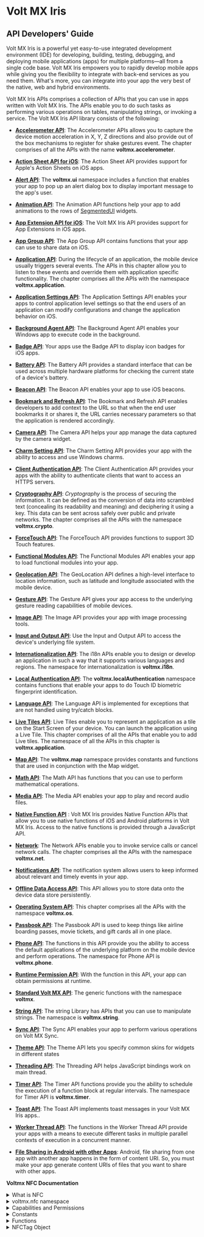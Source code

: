                      

# Volt MX Iris

## API Developers' Guide

Volt MX  Iris is a powerful yet easy-to-use integrated development environment (IDE) for developing, building, testing, debugging, and deploying mobile applications (apps) for multiple platforms—all from a single code base. Volt MX Iris empowers you to rapidly develop mobile apps while giving you the flexibility to integrate with back-end services as you need them. What's more, you can integrate into your app the very best of the native, web and hybrid environments.

Volt MX  Iris APIs comprises a collection of APIs that you can use in apps written with Volt MX Iris. The APIs enable you to do such tasks as performing various operations on tables, manipulating strings, or invoking a service. The Volt MX Iris API library consists of the following:

*   **[Accelerometer API](accelereometer_apis.md)**: The Accelerometer APIs allows you to capture the device motion acceleration in X, Y, Z directions and also provide out of the box mechanisms to register for shake gestures event. The chapter comprises of all the APIs with the name **voltmx.accelerometer**.
*   **[Action Sheet API for iOS](actionsheet_api.md)**: The Action Sheet API provides support for Apple's Action Sheets on iOS apps.
*   **[Alert API](alert_api.md)**: The **voltmx.ui** namespace includes a function that enables your app to pop up an alert dialog box to display important message to the app's user.
*   **[Animation API](animationapi.md)**: The Animation API functions help your app to add animations to the rows of [SegmentedUI](../../../Iris/iris_widget_prog_guide/Content/Overview.md) widgets.
*   **[App Extension API for iOS](app-extension-ios.md)**: The Volt MX Iris API provides support for App Extensions in iOS apps.
    
*   **[App Group API](sharedappgroupcontainerapi.md)**: The App Group API contains functions that your app can use to share data on iOS.
*   **[Application API](application_api.md)**: During the lifecycle of an application, the mobile device usually triggers several events. The APIs in this chapter allow you to listen to these events and override them with application specific functionality. The chapter comprises all the APIs with the namespace **voltmx.application**.
*   **[Application Settings API](application_settings.md)**: The Application Settings API enables your apps to control application level settings so that the end users of an application can modify configurations and change the application behavior on iOS.
*   **[Background Agent API](backgroundagent_api.md)**: The Background Agent API enables your Windows app to execute code in the background.
    
*   **[Badge API](badge.md)**: Your apps use the Badge API to display icon badges for iOS apps.
*   **[Battery API](battery_api.md)**: The Battery API provides a standard interface that can be used across multiple hardware platforms for checking the current state of a device's battery.
*   **[Beacon API](beaconffi.md)**: The Beacon API enables your app to use iOS beacons.
*   **[Bookmark and Refresh API](bookmark_refresh_apis.md)**: The Bookmark and Refresh API enables developers to add context to the URL so that when the end user bookmarks it or shares it, the URL carries necessary parameters so that the application is rendered accordingly.
*   **[Camera API](camera.md)**: The Camera API helps your app manage the data captured by the camera widget.
*   **[Charm Setting API](charms.md)**: The Charm Setting API provides your app with the ability to access and use Windows charms.
*   **[Client Authentication API](client-authentication.md)**: The Client Authentication API provides your apps with the ability to authenticate clients that want to access an HTTPS servers.
    
*   **[Cryptography API](cryptography.md)**: _Cryptography_ is the process of securing the information. It can be defined as the conversion of data into scrambled text (concealing its readability and meaning) and deciphering it using a key. This data can be sent across safely over public and private networks. The chapter comprises all the APIs with the namespace **voltmx.crypto**.
*   **[ForceTouch API](forcetouch_api.md)**: The ForceTouch API provides functions to support 3D Touch features.
*   **[Functional Modules API](modules.md)**: The Functional Modules API enables your app to load functional modules into your app.
*   **[Geolocation API](geolocation_api_watchposition.md)**: The GeoLocation API defines a high-level interface to location information, such as latitude and longitude associated with the mobile device.
*   **[Gesture API](gestures.md)**: The Gesture API gives your app access to the underlying gesture reading capabilities of mobile devices.
*   **[Image API](imageapi.md)**: The Image API provides your app with image processing tools.
*   **[Input and Output API](inputoutput_api.md)**: Use the Input and Output API to access the device's underlying file system.
*   **[Internationalization API](internationalization.md)**: The i18n APIs enable you to design or develop an application in such a way that it supports various languages and regions. The namespace for internationalization is **voltmx.i18n**.
*   **[Local Authentication API](touch_id.md)**: The **voltmx.localAuthentication** namespace contains functions that enable your apps to do Touch ID biometric fingerprint identification.
*   **[Language API](language_apis.md)**: The Language API is implemented for exceptions that are not handled using try/catch blocks.
*   **[Live Tiles API](live_tiles.md)**: Live Tiles enable you to represent an application as a tile on the Start Screen of your device. You can launch the application using a Live Tile. This chapter comprises of all the APIs that enable you to add Live tiles. The namespace of all the APIs in this chapter is **voltmx.application**.
*   **[Map API](mapapi.md)**: The **voltmx.map** namespace provides constants and functions that are used in conjunction with the Map widget.
*   **[Math API](math_library.md)**: The Math API has functions that you can use to perform mathematical operations.
*   **[Media API](media_api.md)**: The Media API enables your app to play and record audio files.
*   **[Native Function API](../../../Iris/iris_nf_api_dev_guide/content/native_function_api_developers__guide.md)** : Volt MX Iris provides Native Function APIs that allow you to use native functions of iOS and Android platforms in Volt MX Iris. Access to the native functions is provided through a JavaScript API.
*   **[Network](network_apis.md)**: The Network APIs enable you to invoke service calls or cancel network calls. The chapter comprises all the APIs with the namespace **voltmx.net**.
*   **[Notifications API](notifications.md)**: The notification system allows users to keep informed about relevant and timely events in your app.
*   **[Offline Data Access API](data_store_library.md)**: This API allows you to store data onto the device data store persistently.
*   **[Operating System API](operating_system.md)**: This chapter comprises all the APIs with the namespace **voltmx.os**.
*   **[Passbook API](passbook.md)**: The Passbook API is used to keep things like airline boarding passes, movie tickets, and gift cards all in one place.
*   **[Phone API](phone.md)**: The functions in this API provide you the ability to access the default applications of the underlying platform on the mobile device and perform operations. The namespace for Phone API is **voltmx.phone**.
*   **[Runtime Permission API](runtime_permissions.md)**: With the function in this API, your app can obtain permissions at runtime.
*   **[Standard Volt MX API](generic_apis.md)**: The generic functions with the namespace **voltmx**.
*   **[String API](string.md)**: The string Library has APIs that you can use to manipulate strings. The namespace is **voltmx.string**.
*   **[Sync API](sync_apis.md)**: The Sync API enables your app to perform various operations on Volt MX Sync.
*   **[Theme API](themes.md)**: The Theme API lets you specify common skins for widgets in different states
*   **[Threading API](threading_apis.md)**: The Threading API helps JavaScript bindings work on main thread.
*   **[Timer API](timer.md)**: The Timer API functions provide you the ability to schedule the execution of a function block at regular intervals. The namespace for Timer API is **voltmx.timer**.
*   **[Toast API](toast_api.md)**: The Toast API implements toast messages in your Volt MX Iris apps..
*   **[Worker Thread API](worker_apis.md)**: The functions in the Worker Thread API provide your apps with a means to execute different tasks in multiple parallel contexts of execution in a concurrent manner.
*   **[File Sharing in Android with other Apps](sharefilesandroid.md)**: Android, file sharing from one app with another app happens in the form of content URI. So, you must make your app generate content URIs of files that you want to share with other apps.

**Voltmx NFC Documentation**

<details close markdown="block"><summary>What is NFC</summary>
Near Field Communication (NFC) is a set of short-range wireless technologies, typically requiring a distance of 4 cm or less to initiate a connection. NFC lets you share small payloads of data between the device and NFC tag.

For more information about the NFC specification please visit the official NFC forum link below.

click [here](https://gototags.com/companies/nfc-forum)

</details>

<details close markdown="block"><summary>voltmx.nfc namespace</summary>

Voltmx.nfc namespace provides a high-level interface to make the communication between NDEF capable NFC tags and the device.

NDEF is a standardized data format specification by the [NFC Forum](https://gototags.com/companies/nfc-forum) which is used to describe how a set of records to be encoded onto an NFC tag.

The voltmx NFC API's enables your application to write and read the data from NFC tag by scanning the tag with Android or iOS powered devices.

Currently, the below well-known types are supported for reading and writing the data from/to NFC tags on both Android and iOS.

* TEXT
* URI
* MIME_MEDIA
</details>

<details close markdown="block"><summary>Capabilities and Permissions</summary>
  
The following configuration needs to be set up for IRIS application to use NFC Tag API’s.<br>
<b>IOS</b>

IOS Requires Near Field Communication Tag Reader Session Formats Entitlement, find [here](https://opensource.hcltechsw.com/volt-mx-docs/95/docs/documentation/Iris/iris_user_guide/Content/Adding_iOS_app_Capabilities.html) how we can add iOS capabilities. For more info check apple documents [here](https://developer.apple.com/documentation/bundleresources/entitlements/com_apple_developer_nfc_readersession_formats?language=objc). Add below configuration to enable NFC for your iris project:

`"com.apple.developer.nfc.readersession.formats": ["TAG"]`

IOS also needs usage description in info.plist. Add the description with key NFCReaderUsageDescription.

<b>Android</b>

<b>To enable the NFC function for Android below permission must be added through Iris</b><br>
`<uses-permission android:name="android.permission.NFC"/>`

>**Note:** If this permission is not added, NFC functionality for Android will not be enabled.

Depending on the application functionality, you may need to configure the intent filters if your application must listen to any data scanned from the NFC tag.

Detailed description related to Android manifest configuration is available [here]()

You can also check the official Android link for NFC [here](https://developer.android.com/develop/connectivity/nfc/nfc#manifest).

</details>

<details close markdown="block"><summary>Constants</summary>

The voltmx.nfc namespace provides the below data type constants and error constants.

**Data Types constants**

Below are the constants to identify the type of data in the NFC tag.

| Data Type | Description |
| --- | --- |
| voltmx.nfc.DATATYPE_TEXT | Constant for the data MIME text/plain type.|
| voltmx.nfc.DATATYPE_URI | Constant for the data of type URI.|
| voltmx.nfc.DATATYPE_MEDIA| Constant for the data of type Mime Media.|
| voltmx.nfc.DATATYPE_UNKNOWN| Constant for the unrecognized data. The data type which is not supported will be mapped to this constant.|

**Error Constants**

| Error | Description |
| --- | --- |
| voltmx.nfc.ERROR_TIMEOUT | This error will be thrown in error callback of scanTag Api when the no tag has been detected within the timeout.|
| voltmx.nfc.ERROR_USER_CANCELLED| Error constant to indicate that user has cancelled the current scan. This will be thrown in error callback during the call to scanTag API.|
| voltmx.nfc.ERROR_TERMINATED | Error constant to indicate that the read or write operation has been terminated due to the disconnection of the current NFC tag.|
| voltmx.nfc.ERROR_UNSUPPORTED_TAG | Error constant to indicate that the tag type is not supported.|
| voltmx.nfc.ERROR_NO_TAG | Error constant to indicate that the tag is not present for read or write operation.|
| voltmx.nfc.ERROR_READ_ONLY_TAG| Error constant to indicate that the current tag is read-only tag while performing the write operation on tag and data cannot be written to the tag.|
| voltmx.nfc.ERROR_TAG_CAPACITY_EXCEEDED| Error constant to indicate that the data cannot be written to the tag because the data size is more than the tag size limit.|
| voltmx.nfc.ERROR_DATA_TYPE_NOT_SUPPORTED| Error constant to indicate that the data attempted to write in the tag is not supported.|
| voltmx.nfc.ERROR_UNKNOWN| Unknown error during the scan, read or write operation.|

</details>

<details close markdown="block"><summary>Functions</summary>

**voltmx.os.hasNFCSupport**

This Api is the part of voltmx.os namespace and used to check if the NFC is supported on the device or not. This Api is useful for checking the NFC support before scanning any tag.

<b>Syntax</b>

voltmx.os.hasNFCSupport()

<b>Input Parameters</b>

None

<b>Example</b>

```
function startScan() {

if(voltmx.os.hasNFCSupport()) { // check if the device has NFC support, then only call the other NFC Api.

//call NFC API's

} else {

alert ("This device doesn't support NFC feature");

}

}
```

Platform Availability

Android, iOS

**voltmx.nfc namespace functions**

| Function | Description |
| --- | --- |
| voltmx.nfc.scanTag | Starts the scan session for nearby NFC tags. |
| voltmx.nfc.stopScan | Stops the current NFC tag scanning session. |
| voltmx.nfc.updateUI| Updates the UI (User Interface) while scan session is in progress. |

**1. voltmx.nfc.scanTag**

Starts the scan session for nearby NFC tags.

**Syntax:**

voltmx.nfc.scanTag(config, successcallback, errorcallback);

**Input Parameters:**

config [Object] - Mandatory

Using the config parameter, the user can customize the behavior of the nfc tag scan. It is an object that has the following key-value pairs:

| Function | Description |
| --- | --- |
|  scanContinuously`[Boolean]`(Optional)| Configure the behavior of scan should continuous or should be stopped after 1st tag identified. Th default value is true. |
|  message `[String]`(Optional) | Configure UI message text. Applicable for iOS only. The default value is empty |
|  scanTimeout`[number]`(Optional)| Configure scan timeout in milli seconds. The default timeout is 60 seconds. Configuring scan timeout applicable for Android only |

<b>successcallback [Function] - Mandatory</b>

The successcallback function specifies the callback function that must be executed when the API call is successful. The signature of the callback function is successcallback(tagsArray) where, tagsArray is an array of NFCTag object.

**errorcallback [Function] - Mandatory**

The errorcallback function specifies the callback function that must be executed when the API call fails. The callback function has the following signature:

errorcallback(readerror)- readerror is an object that has the following key-value pairs:

| key| Description |
| --- | --- |
|  errorCode [Number]| error code. All error code defined here.|
|  errorMessage [String] | error message.|

<b>Return Values</b>

None.

Remarks

IOS shows UI.

<b>Example:</b>

```
function scanNFCTags() {

var config = {scanContinuously : false, message : "Hold your device near an NFC tag."};

if (voltmx.os.hasNFCSupport()) {

var errorCallback = function(error){

if(error.errorCode === voltmx.nfc.ERROR_TIMEOUT){

alert("Tag scan session timeout.");

}

};

var success = function(tags){

if(tags!=undefined && tags.length>0){

voltmx.nfc.updateUI({"message": tags.length+" tag(s) found."});

alert(tags.length+" tag(s) found.”);

voltmx.nfc.stopScan();

}

};

voltmx.nfc.scanTag(config, success, errorCallback);

} else {

alert("NFC Support is not available in this device");

}

}

```

<b>Platform Availability</b>

Android, iOS

## stopScan

Stops the current running NFC scan session.

<b>Syntax:</b>

voltmx.nfc.stopScan();

<b>Input Parameters:</b>

 None.

<b>Return Values</b>

None.

<b>Remarks</b>

None.

<b>Example:</b>

```
function scanNFCTags() {

var config={scanContinuously: false, message: "Hold your device near an NFC tag."};

if (voltmx.os.hasNFCSupport()) {

var errorCallback = function(error){

if(error.errorCode === voltmx.nfc.ERROR_TIMEOUT){

alert("Tag scan session timeout.");

}

};

var success = function(tags){

if(tags!=undefined && tags.length>0){

voltmx.nfc.updateUI({"message": tags.length+" tag(s) found."});

alert(tags.length+" tag(s) found.”);

voltmx.nfc.stopScan();

}

};

voltmx.nfc.scanTag(config, success, errorCallback);

} else {

alert("NFC Support is not available in this device");

}

}

```

**Platform Availability**

Android, iOS

**3. updateUI**

Update the UI during the NFC scan, reading/writing data, and finishing the scan session.

<b>Syntax:</b>

voltmx.nfc.updateUI(config);

<b>Input Parameters:</b>

<b>config [Object] - Optional</b>

The config object specifies what information should be updated on the UI. The config object contains certain key-value pairs.

config \[Object\] - Config object that has the following key-value pai

| key| Description |
| --- | --- |
|  message `[String]`(Optional)| Configure UI message text. Applicable for iOS only|

<b>Return Values</b>

None.

<b>Remarks</b>

Android does not have any UI effect by calling this API.

<b>Example:</b>

```
function readData() {

var config = {scanContinuously : false, message : "Hold your device near an NFC tag."};

if (voltmx.os.hasNFCSupport()) {

var scanFailureCallback = function(error){

if(error.errorCode === voltmx.nfc.ERROR_NO_TAG){

alert("Tag no longer nearby to read.");

}

};

var success = function(tags){

if(tags!=undefined && tags.length>0){

if(tags.length==1){

var readSuccessCallback = function(tagData){

var result = JSON.stringify(data);

voltmx.nfc.updateUI({"message": "Tag read success."});

voltmx.nfc.stopScan();

alert(result);

};

tags[0].readData(readSuccessCallback, scanFailureCallback)

}

else {

voltmx.nfc.updateUI({"message": "More than 1 tags found. Please present only 1 tag."});

}

}

};

voltmx.nfc.scanTag(config, success, scanFailureCallback);

} else {

alert("NFC Support is not available in this device");

}

}

```

<b>Platform Availability</b>

iOS

</details>

<details close markdown="block"><summary>NFCTag Object</summary>

The nfcTag object is part of the NFC API, and it represents an NFC Tag. Using a nfcTag object, your app can read and write the from/to the NFC tag. It consists of the following API elements.

* Methods 

**Overview**

Use the voltmx.nfc.scanTag API to get a nfcTag object. Once you get a nfcTag object, it can call the NFC tag object methods to read data, write data, or write application record of the NFC tag.

**NFCTag Methods**

The NFCTag Object consists of the following methods.

**1. readData**

Reads the data records of an NFC Tag.

<b>Syntax:</b>

readData(successcallback,errorcallback);

<b>Input Parameters:</b>

<b>successcallback [Function] - Mandatory</b>

The successcallback function specifies the callback function that must be executed when the API call is successful. The signature of the callback function is successcallback(tagDataArray) where, tagDataArray contains nfc data records of the NFCTag. It is an object array, and each object contains certain key-value pairs.

tagData \[Object\] - TagData that has the following key-value pairs

| key| Description |
| --- | --- |
|  type [Constant]| Type of data, like text, URI, or Media. All supported constants defined here|
|  data [Object] | Content of the specific tag record. For text and URI type data it is a string object. For Media type it is a voltmx.types.RawBytes object.|
|  mimeType [String] | Mime type of media data. Applicable only for Media type.|

**errorcallback [Function] - Mandatory**

The errorcallback function specifies the callback function that must be executed when the API call fails. The callback function has the following signature:

errorcallback(readerror)- readerror is an object that has the following key-value pairs:

| key| Description |
| --- | --- |
|  errorCode[Number] | error code. All error code defined here. |
|  errorMessage [String] | error message. |

<b>Return Values</b>

None.

<b>Remarks</b>

This method only affects NFC tag nearby and scan session active.

<b>Example:</b>

```
function readData() {

var config = {scanContinuously:false, message:"Hold your device near an NFC tag."};

if (voltmx.os.hasNFCSupport()) {

var errorCallback = function(error){

if(error.errorCode === voltmx.nfc.ERROR_NO_TAG){

alert("Tag no longer nearby to read.");

}

};

var success = function(tags){

if(tags!=undefined && tags.length>0){

if(tags.length==1){

var readSuccessCallback = function(tagData){

var result = JSON.stringify(tagData);

voltmx.nfc.updateUI({"message": "Tag read success."});

voltmx.nfc.stopScan();

alert(result);

};

tags[0].readData(readSuccessCallback, errorCallback)

}

else {

voltmx.nfc.updateUI({"message": "More than 1 tags found. Please present only 1 tag."});

}

}

};

voltmx.nfc.scanTag(config, success, errorCallback);

} else {

alert("NFC Support is not available in this device");

}

```
Platform Availability

Android, iOS

**writeData**

<b>Syntax:</b>

writeData(data, shouldAppend, successcallback, errorcallback);

<b>Input Parameters:</b>

<b>data [Array] - Mandatory</b>

The data array specifies the array of records that must be written on the NFC tag. The signature of the data array is [recordData] where recordData contains certain key-value pairs.

recordData \[Object\] - Record data that has the following key-value pairs:

| key| Description |
| --- | --- |
|  type [Constant] | Type of data, like text, URI, or Media. All supported constants defined here|
|  data [Object] | Content of the specific tag record. For text and URI type data it is a string object. For Media type it is a voltmx.types.RawBytes object|
|  mimeType [String]| Mime type of media data. Applicable only for Media type.|

<b>shouldAppend[Boolean] - Mandatory</b>

The shouldAppend flag specifies that the data gets appended to existing data or write without append.

<b>successcallback [Function] - Mandatory</b>

The successcallback function specifies the callback function that must be executed when the API call is successful. The signature of the callback function is successcallback()

<b>errorcallback [Function] - Mandatory</b>

The errorcallback function specifies the callback function that must be executed when the API call fails. The callback function has the following signature:

errorcallback(readerror)- readerror is an object that has the following key-value pairs:

| key| Description |
| --- | --- |
|  errorCode [Number] | error code. All error code defined [here]()|
|  errorMessage [String] | error message.|

**Return Values**

None.

**Remarks**

This method only affects NFC tag nearby and scan session active. The NFC tag should support writing data. Below iOS 13 OS devices will not support writing.

**Example:**

```
function writeData() {

var config = {scanContinuously : false, message: "Hold your device near an NFC tag to write data."};

if (voltmx.os.hasNFCSupport()) {

var errorCallback = function(error){

if(error.errorCode === voltmx.nfc.ERROR_NO_TAG){

alert("Tag no longer nearby to write.");

}

};

var success = function(tags){

if(tags!=undefined && tags.length>0){

if(tags.length==1){

var writeSuccessCallback = function(){

voltmx.nfc.updateUI({"message": "Tag write success."});

alert("Tag write success.");

voltmx.nfc.stopScan();

};

var vCardData = "BEGIN:VCARD\nVERSION:3.0\nN:Pallam;Madhukar\nORG:HCL\nADR:Hyderabad\nEND:VCARD";

var textData = "Hello World"; var uriData = "https://www.hcltech.com";

var data = [

{

type: voltmx.nfc.DATATYPE_TEXT,

data: textData

},

{

type: voltmx.nfc.DATATYPE_URI,

data: uriData

},

{

type: voltmx.nfc.DATATYPE_MEIDA,

data: new voltmx.types.RawBytes(vCardData),

mimeType: "text/vcard"

},

];

tags[0].writeData(data, false, writeSuccessCallback, errorCallback)

}

else {

voltmx.nfc.updateUI({"message": "More than 1 tags found. Please present only 1 tag."});

}

}

};

voltmx.nfc.scanTag(config, success, errorCallback);

} else {

alert("NFC Support is not available in this device");

}

}

```
**Platform Availability**

Android, iOS

### writeApplicationRecord

This API writes the android application record to NFC tag and calls the success/failure callback if defined.

Application record is the valid application package in the form of String.

When the embedded application record present in the tag is scanned, it is guaranteed that Android system launch that application.

If the application is not installed on device, system launches Google Play to download the application.

<b>Syntax:</b>

writeApplicationRecord(packageName, successcallback, errorcallback);

<b>Input Parameters:</b>

<b>packageName[String] - Mandatory</b>

Package name is the valid application package name in terms of String.

<b>successcallback [Function] - Mandatory</b>

The successcallback function specifies the callback function that must be executed when the API call is successful. The signature of the callback function is successcallback()

<b>errorcallback [Function] - Mandatory</b>

The errorcallback function specifies the callback function that must be executed when the API call fails. The callback function has the following signature:

errorcallback(readerror)- readerror is an object that has the following key-value pairs:

| key| Description |
| --- | --- |
|  errorCode [Number] | error code. All error code defined [here]()|
|  errorMessage [String | error message.|

    <b>Return Values</b> 

    None.

    <b>Remarks</b>

    This Api is only supported on Android.

    <b>Example:</b>

```
    writePackage: function(package) {
    var config = {
    message: "Hold your device near an NFC tag." 
    };
    var tagFoundCallback = function(tags) {
    if (tags.length > 0) {
    if (tags.length == 1) {
    var tag = tags[0]; //choosing first tag.  
    var writeSuccessCallback = function(data){
    voltmx.print("NFC Write success::" + data);
    alert("Package write success!!");
    voltmx.nfc.updateUI({
    message: "Package write success!!" 
    });
    voltmx.nfc.stopScan();
    };
    var writeFailureCallback = function(errorCode) {
    voltmx.print("Package write Failure");
    alert("Package write Failure");
    };
    tag.writeApplicationRecord(package, writeSuccessCallback, writeFailureCallback);
    } else {
    voltmx.nfc.updateUI({
    message: "More than 1 tags found. Please present only 1 tag." 
    });
    }
    }
    };
    var errorCallback = function(errorCode) {
    voltmx.print("NFC ERROR :: " + errorCode);
    };
    voltmx.nfc.scanTag(config, tagFoundCallback, errorCallback);
    }
    
```

 <b>Platform Availability</b>           

 Android

</details>






